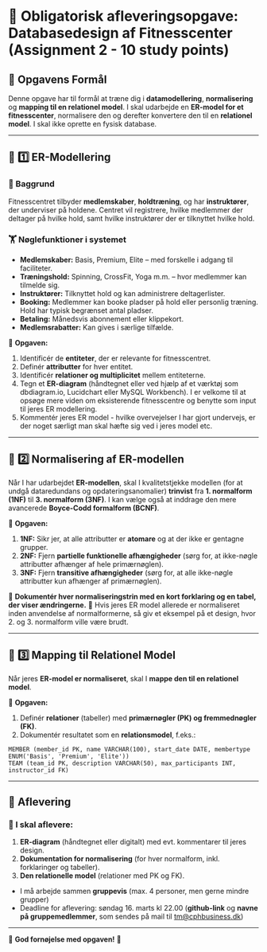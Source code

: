 # 📌 **Obligatorisk afleveringsopgave: Databasedesign af Fitnesscenter (Assignment 2 - 10 study points)**

## **🎯 Opgavens Formål**
Denne opgave har til formål at træne dig i **datamodellering**, **normalisering** og **mapping til en relationel model**. 
I skal udarbejde en **ER-model for et fitnesscenter**, normalisere den og derefter konvertere den til en **relationel model**. I skal ikke oprette en fysisk database.

---

## **📌 1️⃣ ER-Modellering**
### **📖 Baggrund**
Fitnesscentret tilbyder **medlemskaber**, **holdtræning**, og har **instruktører**, der underviser på holdene. Centret vil registrere, hvilke medlemmer der deltager på hvilke hold, samt hvilke instruktører der er tilknyttet hvilke hold.

### **🏋️ Nøglefunktioner i systemet**
- **Medlemskaber:** Basis, Premium, Elite – med forskelle i adgang til faciliteter.
- **Træningshold:** Spinning, CrossFit, Yoga m.m. – hvor medlemmer kan tilmelde sig.
- **Instruktører:** Tilknyttet hold og kan administrere deltagerlister.
- **Booking:** Medlemmer kan booke pladser på hold eller personlig træning. Hold har typisk begrænset antal pladser.
- **Betaling:** Månedsvis abonnement eller klippekort.
- **Medlemsrabatter:** Kan gives i særlige tilfælde.

📌 **Opgaven:**
1. Identificér de **entiteter**, der er relevante for fitnesscentret.
2. Definér **attributter** for hver entitet.
3. Identificér **relationer og multiplicitet** mellem entiteterne.
4. Tegn et **ER-diagram** (håndtegnet eller ved hjælp af et værktøj som dbdiagram.io, Lucidchart eller MySQL Workbench). I er velkome til at opsøge mere viden om eksisterende fitnesscentre og benytte som input til jeres ER modellering.
5. Kommentér jeres ER model - hvilke overvejelser I har gjort undervejs, er der noget særligt man skal hæfte sig ved i jeres model etc. 

---

## **📌 2️⃣ Normalisering af ER-modellen**
Når I har udarbejdet **ER-modellen**, skal I kvalitetstjekke modellen (for at undgå dataredundans og opdateringsanomalier) **trinvist** fra **1. normalform (1NF)** til **3. normalform (3NF)**. I kan vælge også at inddrage den mere avancerede **Boyce-Codd formalform (BCNF)**.

📌 **Opgaven:**
1. **1NF:** Sikr jer, at alle attributter er **atomare** og at der ikke er gentagne grupper.
2. **2NF:** Fjern **partielle funktionelle afhængigheder** (sørg for, at ikke-nøgle attributter afhænger af hele primærnøglen).
3. **3NF:** Fjern **transitive afhængigheder** (sørg for, at alle ikke-nøgle attributter kun afhænger af primærnøglen).

🔹 **Dokumentér hver normaliseringstrin med en kort forklaring og en tabel, der viser ændringerne.** 
🔹 Hvis jeres ER model allerede er normaliseret inden anvendelse af normalformerne, så giv et eksempel på et design, hvor 2. og 3. normalform ville være brudt.

---

## **📌 3️⃣ Mapping til Relationel Model**
Når jeres **ER-model er normaliseret**, skal I **mappe den til en relationel model**.

📌 **Opgaven:**
1. Definér **relationer** (tabeller) med **primærnøgler (PK) og fremmednøgler (FK)**.
2.  Dokumentér resultatet som en **relationsmodel**, f.eks.:

```
MEMBER (member_id PK, name VARCHAR(100), start_date DATE, membertype ENUM('Basis', 'Premium', 'Elite'))
TEAM (team_id PK, description VARCHAR(50), max_participants INT, instructor_id FK)
```

---

## **📌 Aflevering**
### **📁 I skal aflevere:**
1. **ER-diagram** (håndtegnet eller digitalt) med evt. kommentarer til jeres design.
2. **Dokumentation for normalisering** (for hver normalform, inkl. forklaringer og tabeller).
3. **Den relationelle model** (relationer med PK og FK).
   
- I må arbejde sammen **gruppevis** (max. 4 personer, men gerne mindre grupper)
- Deadline for aflevering: søndag 16. marts kl 22.00 (**github-link** og **navne på gruppemedlemmer**, som sendes på mail til tm@cphbusiness.dk)
---
   

🎯 **God fornøjelse med opgaven!** 🚀
